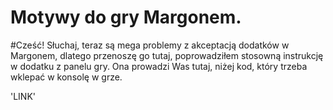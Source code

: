 # Motywy do gry Margonem.
#Cześć!
Słuchaj, teraz są mega problemy z akceptacją dodatków w Margonem, dlatego przenoszę go tutaj, poprowadziłem stosowną instrukcję w dodatku z panelu gry. Ona prowadzi Was tutaj, niżej kod, który trzeba wklepać w konsolę w grze.

'LINK'